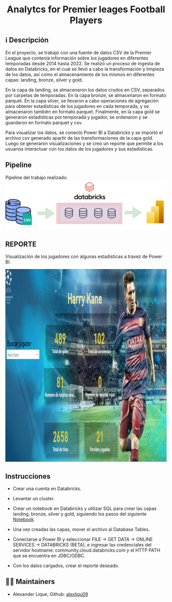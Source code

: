 <h1><center><b>Analytcs for Premier leages Football Players</b></center></h1>

### <h2><b> ℹ️ Descripción</b></h2>
En el proyecto, se trabajó con una fuente de datos CSV de la Premier League que contenía información sobre los jugadores en diferentes temporadas desde 2014 hasta 2022. Se realizó un proceso de ingesta de datos en Databricks, en el cual se llevó a cabo la transformación y limpieza de los datos, así como el almacenamiento de los mismos en diferentes capas: landing, bronze, silver y gold.

En la capa de landing, se almacenaron los datos crudos en CSV, separados por carpetas de temporadas. En la capa bronze, se almacenaron en formato parquet. En la capa silver, se llevaron a cabo operaciones de agregación para obtener estadísticas de los jugadores en cada temporada, y se almacenaron también en formato parquet. Finalmente, en la capa gold se generaron estadísticas por temporada y jugador, se ordenaron y se guardaron en formato parquet y csv.

Para visualizar los datos, se conectó Power BI a Databricks y se importó el archivo csv generado apartir de las transformaciones de la capa gold. Luego se generaron visualizaciones y se creó un reporte que permite a los usuarios interactuar con los datos de los jugadores y sus estadísticas.
<p>

## <h2><b>Pipeline</b></h2>

Pipeline del trabajo realizado.
![image](src/pipeline_.jpeg)

## <h2><b>REPORTE</b></h2>

Visualización de los jugadores con algunas estadisticas a travez de Power BI.

<div style="text-align:center;">
  <img src="src/powerbi.jpeg" alt="Descripción de la imagen" width="1000" height="600">
</div>


## <h2><b>Instrucciones</b></h2>

- Crear una cuenta en Databricks.

- Levantar un cluster.

- Crear un notebook en Databricks y utilizar SQL para crear las capas landing, bronze, silver y gold, siguiendo los pasos del siguiente [Notebook](fooball_data.ipynb).

- Una vez creadas las capas, mover el archivo al Database Tables.

- Conectarse a Power BI y seleccionar FILE -> GET DATA -> ONLINE SERVICES -> DATABRICKS (BETA), e ingresar las credenciales del servidor hostname: community.cloud.databricks.com y el HTTP PATH que se encuentra en JDBC/ODBC.

- Con los datos cargados, crear el reporte deseado.


## 👨‍💻 Maintainers
* Alexander Lique, Github: [alexliqu09](https://github.com/alexliqu09)
